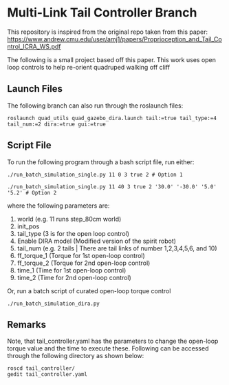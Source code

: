 # Multi-Link Tail Controller Branch

This repository is inspired from the original repo taken from this paper: https://www.andrew.cmu.edu/user/amj1/papers/Proprioception_and_Tail_Control_ICRA_WS.pdf

The following is a small project based off this paper. This work uses open loop controls to help re-orient quadruped walking off cliff


## Launch Files
The following branch can also run through the roslaunch files:

```
roslaunch quad_utils quad_gazebo_dira.launch tail:=true tail_type:=4 tail_num:=2 dira:=true gui:=true
```

## Script File
To run the following program through a bash script file, run either:

```
./run_batch_simulation_single.py 11 0 3 true 2 # Option 1

./run_batch_simulation_single.py 11 40 3 true 2 '30.0' '-30.0' '5.0' '5.2' # Option 2
```
where the following parameters are:
1) world (e.g. 11 runs step_80cm world)
2) init_pos
3) tail_type (3 is for the open loop control)
4) Enable DIRA model (Modified version of the spirit robot)
5) tail_num (e.g. 2 tails | There are tail links of number 1,2,3,4,5,6, and 10)
6) ff_torque_1 (Torque for 1st open-loop control)
7) ff_torque_2 (Torque for 2nd open-loop control)
8) time_1 (Time for 1st open-loop control)
9) time_2 (Time for 2nd open-loop control)

Or, run a batch script of curated open-loop torque control

```
./run_batch_simulation_dira.py
```


## Remarks
Note, that tail_controller.yaml has the parameters to change the open-loop torque value and the time to execute these. Following can be accessed through the following directory as shown below:

```
roscd tail_controller/
gedit tail_controller.yaml
```
